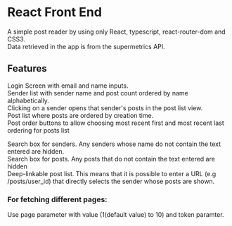 # React Front End 

A simple post reader by using only React, typescript, react-router-dom and CSS3.  
Data retrieved in the app is from the supermetrics API.   


## Features
Login Screen with email and name inputs.  
Sender list with sender name and post count ordered by name alphabetically.  
Clicking on a sender opens that sender's posts in the post list view.  
Post list where posts are ordered by creation time.  
Post order buttons to allow choosing most recent first and most recent last ordering for posts list  


Search box for senders. Any senders whose name do not contain the text entered are hidden.  
Search box for posts. Any posts that do not contain the text entered are hidden  
Deep-linkable post list. This means that it is possible to enter a URL (e.g /posts/user_id) that directly selects the sender whose posts are shown. 

### For fetching different pages:
Use page parameter with value (1(default value) to 10) and token paramter.